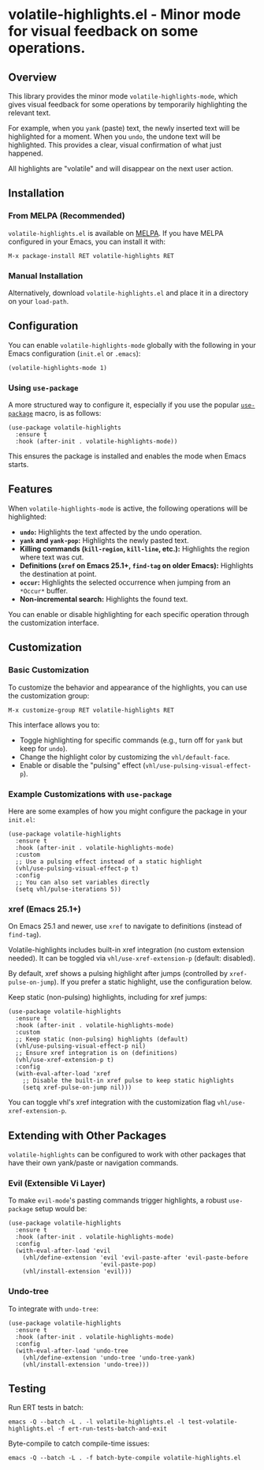 # volatile-highlights.el - Minor mode for visual feedback on some operations.

## Overview

This library provides the minor mode `volatile-highlights-mode`, which gives visual feedback for some operations by temporarily highlighting the relevant text.

For example, when you `yank` (paste) text, the newly inserted text will be highlighted for a moment. When you `undo`, the undone text will be highlighted. This provides a clear, visual confirmation of what just happened.

All highlights are "volatile" and will disappear on the next user action.

## Installation

### From MELPA (Recommended)

`volatile-highlights.el` is available on [MELPA](https://melpa.org/#/volatile-highlights). If you have MELPA configured in your Emacs, you can install it with:

`M-x package-install RET volatile-highlights RET`

### Manual Installation

Alternatively, download `volatile-highlights.el` and place it in a directory on your `load-path`.

## Configuration

You can enable `volatile-highlights-mode` globally with the following in your Emacs configuration (`init.el` or `.emacs`):

```emacs-lisp
(volatile-highlights-mode 1)
```

### Using `use-package`

A more structured way to configure it, especially if you use the popular [`use-package`](https://github.com/jwiegley/use-package) macro, is as follows:

```emacs-lisp
(use-package volatile-highlights
  :ensure t
  :hook (after-init . volatile-highlights-mode))
```

This ensures the package is installed and enables the mode when Emacs starts.

## Features

When `volatile-highlights-mode` is active, the following operations will be highlighted:

-   **`undo`:** Highlights the text affected by the undo operation.
-   **`yank` and `yank-pop`:** Highlights the newly pasted text.
-   **Killing commands (`kill-region`, `kill-line`, etc.):** Highlights the region where text was cut.
-   **Definitions (`xref` on Emacs 25.1+, `find-tag` on older Emacs):** Highlights the destination at point.
-   **`occur`:** Highlights the selected occurrence when jumping from an `*Occur*` buffer.
-   **Non-incremental search:** Highlights the found text.

You can enable or disable highlighting for each specific operation through the customization interface.

## Customization

### Basic Customization

To customize the behavior and appearance of the highlights, you can use the customization group:

`M-x customize-group RET volatile-highlights RET`

This interface allows you to:
-   Toggle highlighting for specific commands (e.g., turn off for `yank` but keep for `undo`).
-   Change the highlight color by customizing the `vhl/default-face`.
-   Enable or disable the "pulsing" effect (`vhl/use-pulsing-visual-effect-p`).

### Example Customizations with `use-package`

Here are some examples of how you might configure the package in your `init.el`:

```emacs-lisp
(use-package volatile-highlights
  :ensure t
  :hook (after-init . volatile-highlights-mode)
  :custom
  ;; Use a pulsing effect instead of a static highlight
  (vhl/use-pulsing-visual-effect-p t)
  :config
  ;; You can also set variables directly
  (setq vhl/pulse-iterations 5))
```

### xref (Emacs 25.1+)

On Emacs 25.1 and newer, use `xref` to navigate to definitions (instead of `find-tag`).

Volatile-highlights includes built-in xref integration (no custom extension needed). It can be toggled via `vhl/use-xref-extension-p` (default: disabled).

By default, xref shows a pulsing highlight after jumps (controlled by `xref-pulse-on-jump`). If you prefer a static highlight, use the configuration below.

Keep static (non-pulsing) highlights, including for xref jumps:

```emacs-lisp
(use-package volatile-highlights
  :ensure t
  :hook (after-init . volatile-highlights-mode)
  :custom
  ;; Keep static (non-pulsing) highlights (default)
  (vhl/use-pulsing-visual-effect-p nil)
  ;; Ensure xref integration is on (definitions)
  (vhl/use-xref-extension-p t)
  :config
  (with-eval-after-load 'xref
    ;; Disable the built-in xref pulse to keep static highlights
    (setq xref-pulse-on-jump nil)))
```

You can toggle vhl's xref integration with the customization flag `vhl/use-xref-extension-p`.

## Extending with Other Packages

`volatile-highlights` can be configured to work with other packages that have their own yank/paste or navigation commands.

### Evil (Extensible Vi Layer)

To make `evil-mode`'s pasting commands trigger highlights, a robust `use-package` setup would be:

```emacs-lisp
(use-package volatile-highlights
  :ensure t
  :hook (after-init . volatile-highlights-mode)
  :config
  (with-eval-after-load 'evil
    (vhl/define-extension 'evil 'evil-paste-after 'evil-paste-before
                          'evil-paste-pop)
    (vhl/install-extension 'evil)))
```

### Undo-tree

To integrate with `undo-tree`:

```emacs-lisp
(use-package volatile-highlights
  :ensure t
  :hook (after-init . volatile-highlights-mode)
  :config
  (with-eval-after-load 'undo-tree
    (vhl/define-extension 'undo-tree 'undo-tree-yank)
    (vhl/install-extension 'undo-tree)))
```

## Testing

Run ERT tests in batch:

`emacs -Q --batch -L . -l volatile-highlights.el -l test-volatile-highlights.el -f ert-run-tests-batch-and-exit`

Byte-compile to catch compile-time issues:

`emacs -Q --batch -L . -f batch-byte-compile volatile-highlights.el`
